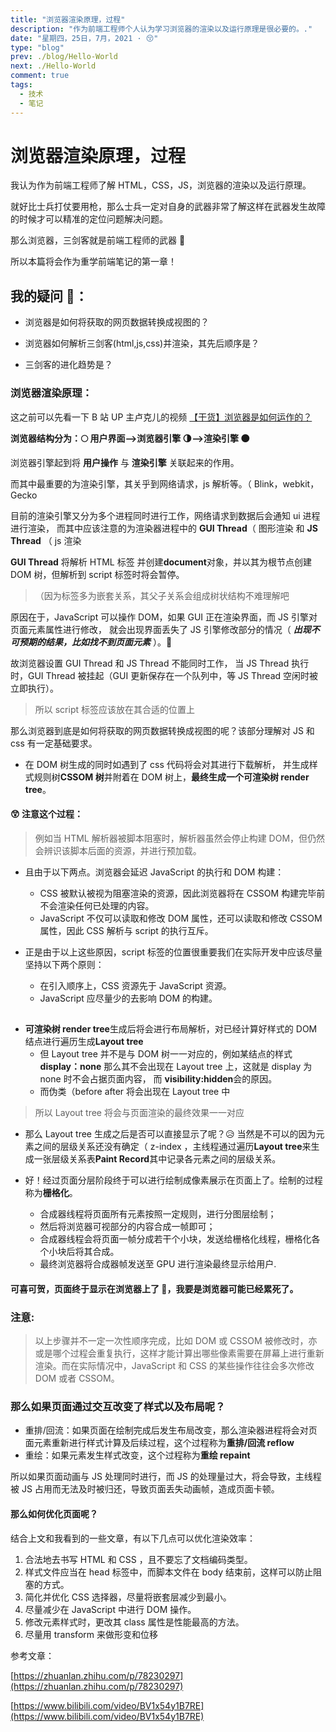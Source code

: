 ```yaml
---
title: "浏览器渲染原理，过程"
description: "作为前端工程师个人认为学习浏览器的渲染以及运行原理是很必要的。."
date: "星期四，25日，7月，2021 · 😚"
type: "blog"
prev: ./blog/Hello-World
next: ./Hello-World
comment: true
tags:
  - 技术
  - 笔记
---
```


# 浏览器渲染原理，过程

我认为作为前端工程师了解 HTML，CSS，JS，浏览器的渲染以及运行原理。

就好比士兵打仗要用枪，那么士兵一定对自身的武器非常了解这样在武器发生故障的时候才可以精准的定位问题解决问题。

那么浏览器，三剑客就是前端工程师的武器 🏹

所以本篇将会作为重学前端笔记的第一章！

## 我的疑问 🤔：

- 浏览器是如何将获取的网页数据转换成视图的？

- 浏览器如何解析三剑客(html,js,css)并渲染，其先后顺序是？

- 三剑客的进化趋势是？

### 浏览器渲染原理：

这之前可以先看一下 B 站 UP 主卢克儿的视频 [【干货】浏览器是如何运作的？](https://www.bilibili.com/video/BV1x54y1B7RE?from=search&seid=4042495015446309102)

**浏览器结构分为：🌕 用户界面——>浏览器引擎 🌗——>渲染引擎 🌑**

浏览器引擎起到将 **用户操作** 与 **渲染引擎** 关联起来的作用。

而其中最重要的为渲染引擎，其关乎到网络请求，js 解析等。（ Blink，webkit，Gecko

目前的渲染引擎又分为多个进程同时进行工作，网络请求到数据后会通知 ui 进程进行渲染，
而其中应该注意的为渲染器进程中的 **GUI Thread**（ 图形渲染 和 **JS Thread** （ js 渲染

**GUI Thread** 将解析 HTML 标签 并创建**document**对象，并以其为根节点创建 DOM 树，但解析到 script 标签时将会暂停。

> （因为标签多为嵌套关系，其父子关系会组成树状结构不难理解吧

原因在于，JavaScript 可以操作 DOM，如果 GUI 正在渲染界面，而 JS 引擎对页面元素属性进行修改，
就会出现界面丢失了 JS 引擎修改部分的情况（ **_出现不可预期的结果，比如找不到页面元素_** ）。🤒

故浏览器设置 GUI Thread 和 JS Thread 不能同时工作，
当 JS Thread 执行时，GUI Thread 被挂起（GUI 更新保存在一个队列中，等 JS Thread 空闲时被立即执行）。

> 所以 script 标签应该放在其合适的位置上

那么浏览器到底是如何将获取的网页数据转换成视图的呢？该部分理解对 JS 和 css 有一定基础要求。

- 在 DOM 树生成的同时如遇到了 css 代码将会对其进行下载解析，
  并生成样式规则树**CSSOM 树**并附着在 DOM 树上，**最终生成一个可渲染树 render tree**。

#### 😲 注意这个过程：

> 例如当 HTML 解析器被脚本阻塞时，解析器虽然会停止构建 DOM，但仍然会辨识该脚本后面的资源，并进行预加载。

- 且由于以下两点。浏览器会延迟 JavaScript 的执行和 DOM 构建：
  - CSS 被默认被视为阻塞渲染的资源，因此浏览器将在 CSSOM 构建完毕前不会渲染任何已处理的内容。
  - JavaScript 不仅可以读取和修改 DOM 属性，还可以读取和修改 CSSOM 属性，因此 CSS 解析与 script 的执行互斥。
- 正是由于以上这些原因，script 标签的位置很重要我们在实际开发中应该尽量坚持以下两个原则：

  - 在引入顺序上，CSS 资源先于 JavaScript 资源。
  - JavaScript 应尽量少的去影响 DOM 的构建。

##

- **可渲染树 render tree**生成后将会进行布局解析，对已经计算好样式的 DOM 结点进行遍历生成**Layout tree**
  - 但 Layout tree 并不是与 DOM 树一一对应的，例如某结点的样式 **display：none**
    那么其不会出现在 Layout tree 上，这就是 display 为 none 时不会占据页面内容，
    而 **visibility:hidden**会的原因。
  - 而伪类（before after 将会出现在 Layout tree 中

> 所以 Layout tree 将会与页面渲染的最终效果一一对应

- 那么 Layout tree 生成之后是否可以直接显示了呢？😥 当然是不可以的因为元素之间的层级关系还没有确定（ z-index ，主线程通过遍历**Layout tree**来生成一张层级关系表**Paint Record**其中记录各元素之间的层级关系。

- 好！经过页面分层阶段终于可以进行绘制成像素展示在页面上了。绘制的过程称为**栅格化**。
  - 合成器线程将页面所有元素按照一定规则，进行分图层绘制；
  - 然后将浏览器可视部分的内容合成一帧即可；
  - 合成器线程会将页面一帧分成若干个小块，发送给栅格化线程，栅格化各个小块后将其合成。
  - 最终浏览器将合成器帧发送至 GPU 进行渲染最终显示给用户.

#### 可喜可贺，页面终于显示在浏览器上了 🤯，我要是浏览器可能已经累死了。

### 注意:

> 以上步骤并不一定一次性顺序完成，比如 DOM 或 CSSOM 被修改时，亦或是哪个过程会重复执行，这样才能计算出哪些像素需要在屏幕上进行重新渲染。而在实际情况中，JavaScript 和 CSS 的某些操作往往会多次修改 DOM 或者 CSSOM。

### 那么如果页面通过交互改变了样式以及布局呢？

- 重排/回流：如果页面在绘制完成后发生布局改变，那么渲染器进程将会对页面元素重新进行样式计算及后续过程，这个过程称为**重排/回流 reflow**
- 重绘：如果元素发生样式改变，这个过程称为**重绘 repaint**

所以如果页面动画与 JS 处理同时进行，而 JS 的处理量过大，将会导致，主线程被 JS 占用而无法及时被归还，导致页面丢失动画帧，造成页面卡顿。

#### 那么如何优化页面呢？

结合上文和我看到的一些文章，有以下几点可以优化渲染效率：

1. 合法地去书写 HTML 和 CSS ，且不要忘了文档编码类型。
2. 样式文件应当在 head 标签中，而脚本文件在 body 结束前，这样可以防止阻塞的方式。
3. 简化并优化 CSS 选择器，尽量将嵌套层减少到最小。
4. 尽量减少在 JavaScript 中进行 DOM 操作。
5. 修改元素样式时，更改其 class 属性是性能最高的方法。
6. 尽量用 transform 来做形变和位移

参考文章：

[https://zhuanlan.zhihu.com/p/78230297](https://zhuanlan.zhihu.com/p/78230297)

[https://www.bilibili.com/video/BV1x54y1B7RE](https://www.bilibili.com/video/BV1x54y1B7RE)

